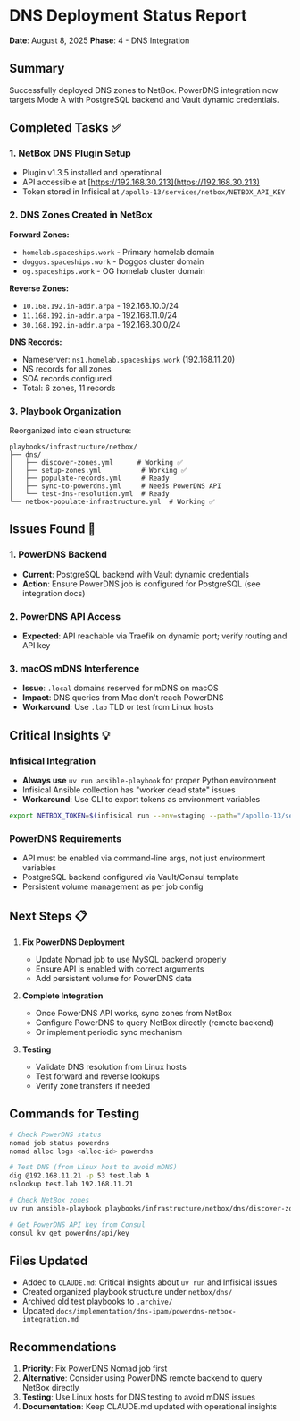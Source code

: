 # DNS Deployment Status Report

**Date**: August 8, 2025
**Phase**: 4 - DNS Integration

## Summary

Successfully deployed DNS zones to NetBox. PowerDNS integration now targets Mode A with PostgreSQL backend and Vault dynamic credentials.

## Completed Tasks ✅

### 1. NetBox DNS Plugin Setup

- Plugin v1.3.5 installed and operational
- API accessible at [https://192.168.30.213](https://192.168.30.213)
- Token stored in Infisical at `/apollo-13/services/netbox/NETBOX_API_KEY`

### 2. DNS Zones Created in NetBox

**Forward Zones:**

- `homelab.spaceships.work` - Primary homelab domain
- `doggos.spaceships.work` - Doggos cluster domain
- `og.spaceships.work` - OG homelab cluster domain

**Reverse Zones:**

- `10.168.192.in-addr.arpa` - 192.168.10.0/24
- `11.168.192.in-addr.arpa` - 192.168.11.0/24
- `30.168.192.in-addr.arpa` - 192.168.30.0/24

**DNS Records:**

- Nameserver: `ns1.homelab.spaceships.work` (192.168.11.20)
- NS records for all zones
- SOA records configured
- Total: 6 zones, 11 records

### 3. Playbook Organization

Reorganized into clean structure:

```text
playbooks/infrastructure/netbox/
├── dns/
│   ├── discover-zones.yml      # Working ✅
│   ├── setup-zones.yml          # Working ✅
│   ├── populate-records.yml     # Ready
│   ├── sync-to-powerdns.yml     # Needs PowerDNS API
│   └── test-dns-resolution.yml  # Ready
└── netbox-populate-infrastructure.yml  # Working ✅
```

## Issues Found 🔧

### 1. PowerDNS Backend

- **Current**: PostgreSQL backend with Vault dynamic credentials
- **Action**: Ensure PowerDNS job is configured for PostgreSQL (see integration docs)

### 2. PowerDNS API Access

- **Expected**: API reachable via Traefik on dynamic port; verify routing and API key

### 3. macOS mDNS Interference

- **Issue**: `.local` domains reserved for mDNS on macOS
- **Impact**: DNS queries from Mac don't reach PowerDNS
- **Workaround**: Use `.lab` TLD or test from Linux hosts

## Critical Insights 💡

### Infisical Integration

- **Always use** `uv run ansible-playbook` for proper Python environment
- Infisical Ansible collection has "worker dead state" issues
- **Workaround**: Use CLI to export tokens as environment variables

```bash
export NETBOX_TOKEN=$(infisical run --env=staging --path="/apollo-13/services/netbox" -- printenv NETBOX_API_KEY)
```

### PowerDNS Requirements

- API must be enabled via command-line args, not just environment variables
- PostgreSQL backend configured via Vault/Consul template
- Persistent volume management as per job config

## Next Steps 📋

1. **Fix PowerDNS Deployment**

   - Update Nomad job to use MySQL backend properly
   - Ensure API is enabled with correct arguments
   - Add persistent volume for PowerDNS data

2. **Complete Integration**

   - Once PowerDNS API works, sync zones from NetBox
   - Configure PowerDNS to query NetBox directly (remote backend)
   - Or implement periodic sync mechanism

3. **Testing**
   - Validate DNS resolution from Linux hosts
   - Test forward and reverse lookups
   - Verify zone transfers if needed

## Commands for Testing

```bash
# Check PowerDNS status
nomad job status powerdns
nomad alloc logs <alloc-id> powerdns

# Test DNS (from Linux host to avoid mDNS)
dig @192.168.11.21 -p 53 test.lab A
nslookup test.lab 192.168.11.21

# Check NetBox zones
uv run ansible-playbook playbooks/infrastructure/netbox/dns/discover-zones.yml

# Get PowerDNS API key from Consul
consul kv get powerdns/api/key
```

## Files Updated

- Added to `CLAUDE.md`: Critical insights about `uv run` and Infisical issues
- Created organized playbook structure under `netbox/dns/`
- Archived old test playbooks to `.archive/`
- Updated `docs/implementation/dns-ipam/powerdns-netbox-integration.md`

## Recommendations

1. **Priority**: Fix PowerDNS Nomad job first
2. **Alternative**: Consider using PowerDNS remote backend to query NetBox directly
3. **Testing**: Use Linux hosts for DNS testing to avoid mDNS issues
4. **Documentation**: Keep CLAUDE.md updated with operational insights

